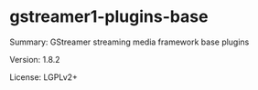 #           gstreamer1-plugins-base
 
Summary:        GStreamer streaming media framework base plugins
 
Version:        1.8.2
 
License:        LGPLv2+
 
